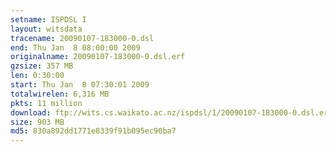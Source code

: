 ```yaml
---
setname: ISPDSL I
layout: witsdata
tracename: 20090107-183000-0.dsl
end: Thu Jan  8 08:00:00 2009
originalname: 20090107-183000-0.dsl.erf
gzsize: 357 MB
len: 0:30:00
start: Thu Jan  8 07:30:01 2009
totalwirelen: 6,316 MB
pkts: 11 million
download: ftp://wits.cs.waikato.ac.nz/ispdsl/1/20090107-183000-0.dsl.erf.gz
size: 903 MB
md5: 830a892dd1771e8339f91b095ec90ba7
---
```

